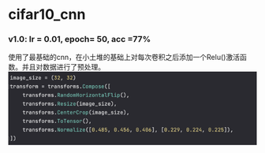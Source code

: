 # cifar10_cnn
### v1.0: lr = 0.01, epoch= 50, acc =77%
使用了最基础的cnn，在小土堆的基础上对每次卷积之后添加一个Relu()激活函数。并且对数据进行了预处理。
![img.png](src/img.png)